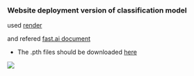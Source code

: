 ### Website deployment version of classification model

used [render](https://render.com/)

and refered [fast.ai document](https://course.fast.ai/deployment_render.html)

* The .pth files should be downloaded [here](https://drive.google.com/file/d/1Lm6Q1uncdwKivHh870bsSAs_xOrVT_NR/view?usp=sharing)

![](https://raw.githubusercontent.com/SpellOnYou/SpellOnYou.github.io/master/assets/images/ccars.png)
